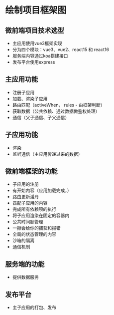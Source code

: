# 绘制项目框架图

## 微前端项目技术选型
* 主应用使用vue3框架实现
* 分为四个模块：vue3、vue2、react15 和 react16
* 服务端内容通过koa搭建接口
* 发布平台使用express


## 主应用功能
* 注册子应用
* 加载、渲染子应用
* 路由匹配（activeWhen， rules - 由框架判断）
* 获取数据（公共依赖、通过数据做鉴权处理）
* 通信（父子通信、子父通信）

## 子应用功能
* 渲染
* 监听通信（主应用传递过来的数据）

## 微前端框架的功能
* 子应用的注册
* 有开始内容（应用加载完成，）
* 路由更新潘丹
* 匹配子应用的内容
* 完成所有依赖项的执行
* 将子应用渲染在固定的容器内
* 公共时间额管理
* 一擦会给你的捕获和报错
* 全局的状态管理的内容
* 沙箱的隔离
* 通信机制

## 服务端的功能
* 提供数据服务

## 发布平台
* 主子应用的打包、发布